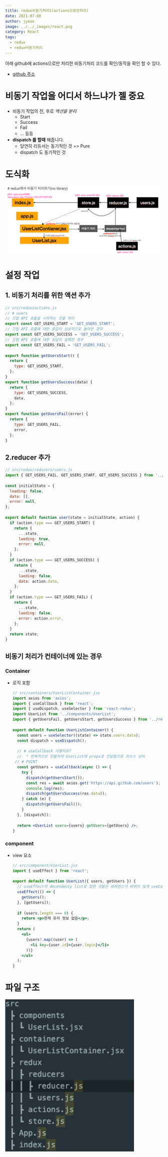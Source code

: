 ```yaml
---
title: redux비동기처리1(actions으로만처리)
date: 2021-07-08
author: jyoon
image: ../../_images/react.png
category: React
tags:
  - redux
  - redux비동기처리
---
```


아래 github에 actions으로만 처리한 비동기처리 코드를 확인/동작을 확인 할 수 있다.

* [github 주소](https://github.com/happyjy/learning-2021-redux/tree/6.%EB%B9%84%EB%8F%99%EA%B8%B0(Action))

# 비동기 작업을 어디서 하느냐가 젤 중요

* 비동기 작업의 전, 후로 _액션을 분리_
  * Start
  * Success
  * Fail
  * ... 등등
* **dispatch 를 할때** 해줍니다.
  * 당연히 리듀서는 동기적인 것 => Pure
  * dispatch 도 동기적인 것

# 도식화

![도식화](img/redux에서비동기처리하기(nolib).png)

# 설정 작업

## 1. 비동기 처리를 위한 액션 추가

```jsx
// src/redux/actions.js
// # users
// 깃헙 API 호출을 시작하는 것을 의미
export const GET_USERS_START = 'GET_USERS_START';
// 깃헙 API 호출에 대한 응답이 성공적으로 돌아온 경우
export const GET_USERS_SUCCESS = 'GET_USERS_SUCCESS';
// 깃헙 API 호출에 대한 응답이 실패한 경우
export const GET_USERS_FAIL = 'GET_USERS_FAIL';

export function getUsersStart() {
  return {
    type: GET_USERS_START,
  };
}
export function getUsersSuccess(data) {
  return {
    type: GET_USERS_SUCCESS,
    data,
  };
}
export function getUsersFail(error) {
  return {
    type: GET_USERS_FAIL,
    error,
  };
}
```

## 2.reducer 추가

```jsx
// src/redux/reducers/users.js
import { GET_USERS_FAIL, GET_USERS_START, GET_USERS_SUCCESS } from '../actions';

const initialState = {
  loading: false,
  data: [],
  error: null,
};

export default function user(state = initialState, action) {
  if (action.type === GET_USERS_START) {
    return {
      ...state,
      laoding: true,
      error: null,
    };
  }
  if (action.type === GET_USERS_SUCCESS) {
    return {
      ...state,
      laoding: false,
      data: action.data,
    };
  }
  if (action.type === GET_USERS_FAIL) {
    return {
      ...state,
      laoding: false,
      error: action.error,
    };
  }
  return state;
}
```

## 비동기 처리가 컨테이너에 있는 경우

### Container

* 로직 포함

    ```jsx
    // src/containers/UserListContainer.jsx
    import axios from 'axios';
    import { useCallback } from 'react';
    import { useDispatch, useSelector } from 'react-redux';
    import UserList from '../components/UserList';
    import { getUsersFail, getUsersStart, getUsersSuccess } from '../redux/actions';

    export default function UserListContainer() {
      const users = useSelector((state) => state.users.data);
      const dispatch = useDispatch();

      // # useCallback 사용이유?
      //  * 반복적으로 만들어져 UserList에 props로 전달함으로 리소스 낭비
     // # POINT
      const getUsers = useCallback(async () => {
        try {
          dispatch(getUsersStart());
          const res = await axios.get('https://api.github.com/users');
          console.log(res);
          dispatch(getUsersSuccess(res.data));
        } catch (e) {
          dispatch(getUsersFail());
        }
      }, [dispatch]);

      return <UserList users={users} getUsers={getUsers} />;
    }
    ```

### component

* view 요소

    ```jsx
    // src/component/UserList.jsx
    import { useEffect } from 'react';

    export default function UserList({ users, getUsers }) {
      // useEffect의 decendency list로 정한 것들은 레퍼런스가 바뀌지 않게 useCallback 을 사용해서 생성한다.
      useEffect(() => {
        getUsers();
      }, [getUsers]);

      if (users.length === 0) {
        return <p>현재 유저 정보 없음</p>;
      }
      return (
        <ul>
          {users?.map((user) => (
            <li key={user.id}>{user.login}</li>
          ))}
        </ul>
      );
    }
    ```

# 파일 구조

![파일구조](img/redux에서비동기처리하기(nolib)_파일구조.png)
